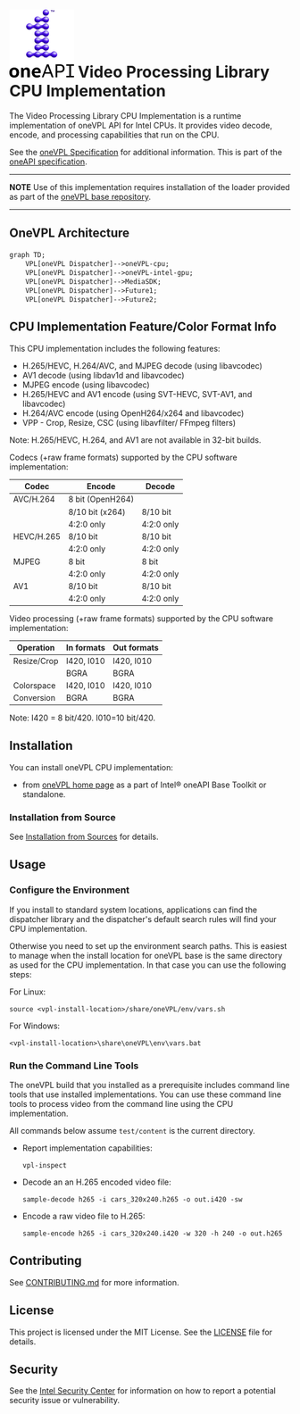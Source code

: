 # ![oneAPI](assets/oneapi-logo.png "oneAPI") Video Processing Library CPU Implementation

The Video Processing Library CPU Implementation is a runtime implementation of oneVPL API for Intel CPUs. It provides video decode, encode, and processing capabilities that run on the CPU.

See the [oneVPL Specification](https://spec.oneapi.io/versions/latest/elements/oneVPL/source/index.html) for additional information. This is part of the [oneAPI specification](https://www.oneapi.io/spec/).

---

**NOTE** Use of this implementation requires installation of the loader provided
as part of the [oneVPL base repository](https://github.com/oneapi-src/oneVPL).

---

## OneVPL Architecture
```mermaid
graph TD;
    VPL[oneVPL Dispatcher]-->oneVPL-cpu;
    VPL[oneVPL Dispatcher]-->oneVPL-intel-gpu;
    VPL[oneVPL Dispatcher]-->MediaSDK;
    VPL[oneVPL Dispatcher]-->Future1;
    VPL[oneVPL Dispatcher]-->Future2;
```

## CPU Implementation Feature/Color Format Info

This CPU implementation includes the following features:

- H.265/HEVC, H.264/AVC, and MJPEG decode (using libavcodec)
- AV1 decode (using libdav1d and libavcodec)
- MJPEG encode (using libavcodec)
- H.265/HEVC and AV1 encode (using SVT-HEVC, SVT-AV1, and libavcodec)
- H.264/AVC encode (using OpenH264/x264 and libavcodec)
- VPP - Crop, Resize, CSC (using libavfilter/ FFmpeg filters)

Note: H.265/HEVC, H.264, and AV1 are not available in 32-bit builds.

Codecs (+raw frame formats) supported by the CPU software implementation:

|  Codec        |  Encode        | Decode   |
|---------------|----------------|----------|
| AVC/H.264     |8 bit (OpenH264)|          |
|               |8/10 bit (x264) |8/10 bit  |
|               |4:2:0 only      |4:2:0 only|
| HEVC/H.265    |8/10 bit        |8/10 bit  |
|               |4:2:0 only      |4:2:0 only|
| MJPEG         |8 bit           |8 bit     |
|               |4:2:0 only      |4:2:0 only|
| AV1           |8/10 bit        |8/10 bit  |
|               |4:2:0 only      |4:2:0 only|

Video processing (+raw frame formats) supported by the CPU software implementation:



| Operation     | In formats  | Out formats |
|---------------|-------------|-------------|
| Resize/Crop   | I420, I010  | I420, I010  |
|               | BGRA        | BGRA        |
| Colorspace    | I420, I010  | I420, I010  |
| Conversion    | BGRA        | BGRA        |

Note: I420 = 8 bit/420.  I010=10 bit/420.


## Installation
You can install oneVPL CPU implementation:

- from [oneVPL home page](https://software.intel.com/content/www/us/en/develop/tools/oneapi/components/onevpl.html) as a part of Intel&reg; oneAPI Base Toolkit or standalone.

### Installation from Source
See [Installation from Sources](INSTALL.md) for details.

## Usage

### Configure the Environment

If you install to standard system locations, applications can find the dispatcher library and
the dispatcher's default search rules will find your CPU implementation.

Otherwise you need to set up the environment search paths.  This is easiest to manage when the
install location <vpl-install-location> for oneVPL base is the same directory as used for the
CPU implementation.  In that case you can use the following steps:

For Linux:
```
source <vpl-install-location>/share/oneVPL/env/vars.sh
```

For Windows:
```
<vpl-install-location>\share\oneVPL\env\vars.bat
```

### Run the Command Line Tools

The oneVPL build that you installed as a prerequisite includes command line
tools that use installed implementations. You can use these command line tools
to process video from the command line using the CPU implementation.

All commands below assume `test/content` is the current directory.


- Report implementation capabilities:

    ```
    vpl-inspect
    ```

- Decode an an H.265 encoded video file:

    ```
    sample-decode h265 -i cars_320x240.h265 -o out.i420 -sw
    ```

- Encode a raw video file to H.265:

    ```
    sample-encode h265 -i cars_320x240.i420 -w 320 -h 240 -o out.h265
    ```


## Contributing

See [CONTRIBUTING.md](CONTRIBUTING.md) for more information.

## License

This project is licensed under the MIT License. See the [LICENSE](LICENSE) file
for details.

## Security

See the [Intel Security Center](https://www.intel.com/content/www/us/en/security-center/default.html) for information on how to report a potential
security issue or vulnerability.
